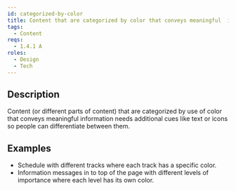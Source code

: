 ```yaml
---
id: categorized-by-color
title: Content that are categorized by color that conveys meaningful  information needs additional cues like text or icon
tags:
  - Content
reqs:
  - 1.4.1 A
roles:
  - Design
  - Tech
---
```


## Description

Content (or different parts of content) that are categorized by use of color that conveys meaningful information needs additional cues like text or icons so people can differentiate between them.

## Examples

- Schedule with different tracks where each track has a specific color.
- Information messages in to top of the page with different levels of importance where each level has its own color.
